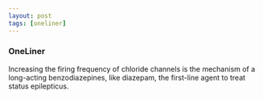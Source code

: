```yaml
---
layout: post
tags: [oneliner]
---
```



### OneLiner

Increasing the firing frequency of chloride channels is the mechanism of a long-acting benzodiazepines, like diazepam, the first-line agent to treat status epilepticus.
